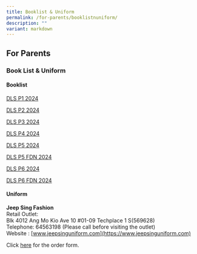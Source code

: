 ```yaml
---
title: Booklist & Uniform
permalink: /for-parents/booklistnuniform/
description: ""
variant: markdown
---
```

## For&nbsp;Parents

### Book List &amp; Uniform

#### Booklist


[DLS P1 2024](/files/DLS_P1_2024.pdf) 

[DLS P2 2024](/files/DLS_P2_2024.pdf)

[DLS P3 2024](/files/DLS_P3_2024.pdf)

[DLS P4 2024](/files/DLS_P4_2024.pdf)

[DLS P5 2024](/files/DLS_P5_2024.pdf)

[DLS P5 FDN 2024](/files/DLS_P5__FDN__2024.pdf)

[DLS P6 2024](/files/DLS_P6_2024.pdf)

[DLS P6 FDN 2024](/files/DLS_P6__FDN__2024.pdf)

#### Uniform

**Jeep Sing Fashion** <br>
Retail Outlet: <br>
Blk 4012 Ang Mo Kio Ave 10 #01-09 Techplace 1 S(569628) <br>
Telephone: 64563198 (Please call before visiting the outlet) <br>
Website : [www.jeepsinguniform.com](https://www.jeepsinguniform.com)


Click [here](https://forms.office.com/r/3SXVdNrk4b) for the order form.